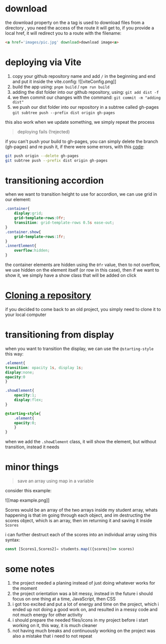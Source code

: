 # download 

the download property on the a tag is used to download files from a directory , you need the access of the route it will get to, if you provide a local href, it will redirect you to a route with the filename:

```html
<a href='images/pic.jpg' download>download image<a>
```

# deploying via Vite

1. copy your github repository name and add `/` in the beginning and end and put it inside the vite.config:
![[viteConfig.png]]
2. build the app using:
`pnpm build` / `npm run build`
4. adding the dist folder into our github repository, using:
`git add dist -f`
5. we then commit our changes with the command:
`git commit -m "adding dist"`
6. we push our dist folder into our repository in a subtree called gh-pages
`git subtree push --prefix dist origin gh-pages`

this also work when we update something, we simply repeat the process

> deploying fails (!rejected)

if you can't push your build to gh-pages, you can simply delete the branch (gh-pages) and re push it, if there were some errors, with this [code](https://stackoverflow.com/a/52105454):

```Bash
git push origin --delete gh-pages
git subtree push --prefix dist origin gh-pages
```

# transitioning accordion 

when we want to transition height to use for accordion, we can use grid in our element:

```css
.container{
	display:grid;
	grid-template-rows:0fr;
	transition: grid-template-rows 0.5s ease-out;
}
.container.show{
	grid-template-rows:1fr;
}
.innerElement{
	overflow:hidden;
}
```
the container elements are hidden using the `0fr` value, then to not overflow, we use hidden on the element itself (or row in this case), then if we want to show it, we simply have a show class that will be added on click

# [Cloning a repository](https://docs.github.com/en/repositories/creating-and-managing-repositories/cloning-a-repository)

if you decided to come back to an old project, you simply need to clone it to your local computer


# transitioning from display

when you want to transition the display, we can use the `@starting-style` this way:

```css
.element{
transition: opacity 1s, display 1s;
display:none;
opacity:0
}

.showElement{
	opacity:1;
	display:flex;
}

@starting-style{
	.element{
	opacity:0;
	}
}

```

when we add the `.showElement` class, it will show the element, but without transition, instead it needs 


# minor things

> save an array using map in a variable

consider this example:

![[map example.png]]

Scores would  be an array of the two arrays inside my student array, whats happening is that im going through each object, and im destructing the scores object, which is an array, then im returning it and saving it inside `Scores`

i can further destruct each of the scores into an individual array using this syntax: 

```jsx
const [Scores1,Scores2]= students.map(({scores})=> scores)
```

# some notes

1. the project needed a planing instead of just doing whatever works for the moment
2. the project orientation was a bit messy, instead in the future i should focus on one thing at a time, JavaScript, then CSS
3. i got too excited and put a lot of energy and time on the project, which i ended up not doing a good work on, and resulted in a messy code and not much energy for other activity
4. i should prepare the needed files/icons in my project before i start working on it, this way, it is much cleaner
5. not having much breaks and continuously working on the project was also a mistake that i need to not repeat 


